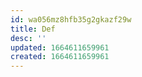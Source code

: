 ```yaml
---
id: wa056mz8hfb35g2gkazf29w
title: Def
desc: ''
updated: 1664611659961
created: 1664611659961
---
```

